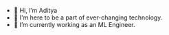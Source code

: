 - 👋 Hi, I’m Aditya
- 👀 I'm here to be a part of ever-changing technology.
- 🌱 I’m currently working as an ML Engineer.

<!---
adityag1028/adityag1028 is a ✨ special ✨ repository because its `README.md` (this file) appears on your GitHub profile.
You can click the Preview link to take a look at your changes.
--->
